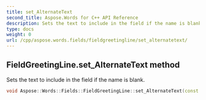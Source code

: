 ```yaml
---
title: set_AlternateText
second_title: Aspose.Words for C++ API Reference
description: Sets the text to include in the field if the name is blank. 
type: docs
weight: 0
url: /cpp/aspose.words.fields/fieldgreetingline/set_alternatetext/
---
```

## FieldGreetingLine.set_AlternateText method


Sets the text to include in the field if the name is blank.

```cpp
void Aspose::Words::Fields::FieldGreetingLine::set_AlternateText(const System::String &value)
```

